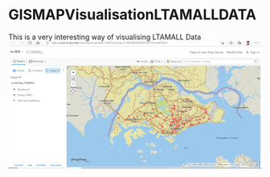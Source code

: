 # GISMAPVisualisationLTAMALLDATA
This is a very interesting way of visualising LTAMALL Data
![VisualisationMap](VisualisationMap.png)


